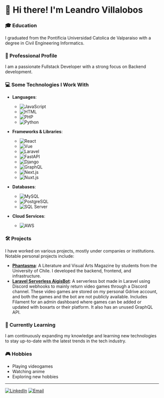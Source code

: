 # 👋 Hi there! I'm Leandro Villalobos

### 🎓 Education
I graduated from the Pontificia Universidad Catolica de Valparaiso with a degree in Civil Engineering Informatics.

### 💼 Professional Profile
I am a passionate Fullstack Developer with a strong focus on Backend development. 

### 💻 Some Technologies I Work With
- **Languages**:
  - ![JavaScript](https://img.shields.io/badge/JavaScript-F7DF1E?logo=javascript&logoColor=black)
  - ![HTML](https://img.shields.io/badge/HTML-E34F26?logo=html5&logoColor=white)
  - ![PHP](https://img.shields.io/badge/PHP-777BB4?logo=php&logoColor=white)
  - ![Python](https://img.shields.io/badge/Python-3776AB?logo=python&logoColor=white)

- **Frameworks & Libraries**:
  - ![React](https://img.shields.io/badge/React-61DAFB?logo=react&logoColor=black)
  - ![Vue](https://img.shields.io/badge/Vue-4FC08D?logo=vue.js&logoColor=white)
  - ![Laravel](https://img.shields.io/badge/Laravel-FF2D20?logo=laravel&logoColor=white)
  - ![FastAPI](https://img.shields.io/badge/FastAPI-009688?logo=fastapi&logoColor=white)
  - ![Django](https://img.shields.io/badge/Django-092E20?logo=django&logoColor=white)
  - ![GraphQL](https://img.shields.io/badge/GraphQL-E10098?logo=graphql&logoColor=white)
  - ![Next.js](https://img.shields.io/badge/Next.js-000000?logo=nextdotjs&logoColor=white)
  - ![Nuxt.js](https://img.shields.io/badge/Nuxt.js-00C58E?logo=nuxtdotjs&logoColor=white)

- **Databases**:
  - ![MySQL](https://img.shields.io/badge/MySQL-4479A1?logo=mysql&logoColor=white)
  - ![PostgreSQL](https://img.shields.io/badge/PostgreSQL-336791?logo=postgresql&logoColor=white)
  - ![SQL Server](https://img.shields.io/badge/SQL%20Server-CC2927?logo=microsoft-sql-server&logoColor=white)

- **Cloud Services**:
  - ![AWS](https://img.shields.io/badge/AWS-232F3E?logo=amazon-aws&logoColor=white)


### 🛠 Projects
I have worked on various projects, mostly under companies or institutions. Notable personal projects include:
- **[Phantasma](https://phantasma.cl/)**: A Literature and Visual Arts Magazine by students from the University of Chile. I developed the backend, frontend, and infrastructure.
- **[Laravel Serverless AigisBot](https://github.com/Lea23VC/laravel-serverless-aigisbot)**: A serverless bot made in Laravel using Discord webhooks to mainly return video games through a Discord channel. These video games are stored on my personal Gdrive account, and both the games and the bot are not publicly available. Includes Filament for an admin dashboard where games can be added or updated with boxarts or their platform. It also has an unused GraphQL API.

### 🌱 Currently Learning
I am continuously expanding my knowledge and learning new technologies to stay up-to-date with the latest trends in the tech industry.

### 🎮 Hobbies
- Playing videogames
- Watching anime
- Exploring new hobbies

---

[![LinkedIn](https://img.shields.io/badge/LinkedIn-0A66C2?logo=linkedin&logoColor=white)](https://www.linkedin.com/in/leandro-villalobos-50223221b/)
[![Email](https://img.shields.io/badge/Email-D14836?logo=gmail&logoColor=white)](mailto:leandro.villalobos.dx@gmail.com)

